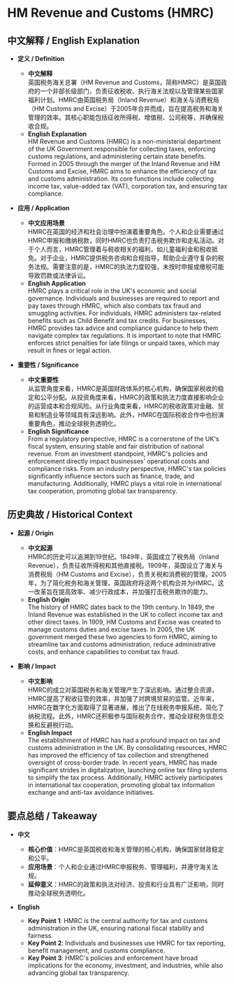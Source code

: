 # HM Revenue and Customs (HMRC)

## 中文解释 / English Explanation

* **定义 / Definition**  
  - **中文解释**  
    英国税务海关总署（HM Revenue and Customs，简称HMRC）是英国政府的一个非部长级部门，负责征收税收、执行海关法规以及管理某些国家福利计划。HMRC由英国税务局（Inland Revenue）和海关与消费税局（HM Customs and Excise）于2005年合并而成，旨在提高税务和海关管理的效率。其核心职能包括征收所得税、增值税、公司税等，并确保税收合规。  
  - **English Explanation**  
    HM Revenue and Customs (HMRC) is a non-ministerial department of the UK Government responsible for collecting taxes, enforcing customs regulations, and administering certain state benefits. Formed in 2005 through the merger of the Inland Revenue and HM Customs and Excise, HMRC aims to enhance the efficiency of tax and customs administration. Its core functions include collecting income tax, value-added tax (VAT), corporation tax, and ensuring tax compliance.

* **应用 / Application**  
  - **中文应用场景**  
    HMRC在英国的经济和社会治理中扮演着重要角色。个人和企业需要通过HMRC申报和缴纳税款，同时HMRC也负责打击税务欺诈和走私活动。对于个人而言，HMRC管理着与税收相关的福利，如儿童福利金和税收抵免。对于企业，HMRC提供税务咨询和合规指导，帮助企业遵守复杂的税务法规。需要注意的是，HMRC的执法力度较强，未按时申报或缴税可能导致罚款或法律诉讼。  
  - **English Application**  
    HMRC plays a critical role in the UK's economic and social governance. Individuals and businesses are required to report and pay taxes through HMRC, which also combats tax fraud and smuggling activities. For individuals, HMRC administers tax-related benefits such as Child Benefit and tax credits. For businesses, HMRC provides tax advice and compliance guidance to help them navigate complex tax regulations. It is important to note that HMRC enforces strict penalties for late filings or unpaid taxes, which may result in fines or legal action.

* **重要性 / Significance**  
  - **中文重要性**  
    从监管角度来看，HMRC是英国财政体系的核心机构，确保国家税收的稳定和公平分配。从投资角度来看，HMRC的政策和执法力度直接影响企业的运营成本和合规风险。从行业角度来看，HMRC的税收政策对金融、贸易和制造业等领域具有深远影响。此外，HMRC在国际税收合作中也扮演重要角色，推动全球税务透明化。  
  - **English Significance**  
    From a regulatory perspective, HMRC is a cornerstone of the UK's fiscal system, ensuring stable and fair distribution of national revenue. From an investment standpoint, HMRC's policies and enforcement directly impact businesses' operational costs and compliance risks. From an industry perspective, HMRC's tax policies significantly influence sectors such as finance, trade, and manufacturing. Additionally, HMRC plays a vital role in international tax cooperation, promoting global tax transparency.

## 历史典故 / Historical Context

* **起源 / Origin**  
  - **中文起源**  
    HMRC的历史可以追溯到19世纪。1849年，英国成立了税务局（Inland Revenue），负责征收所得税和其他直接税。1909年，英国设立了海关与消费税局（HM Customs and Excise），负责关税和消费税的管理。2005年，为了简化税务和海关管理，英国政府将这两个机构合并为HMRC。这一改革旨在提高效率、减少行政成本，并加强打击税务欺诈的能力。  
  - **English Origin**  
    The history of HMRC dates back to the 19th century. In 1849, the Inland Revenue was established in the UK to collect income tax and other direct taxes. In 1909, HM Customs and Excise was created to manage customs duties and excise taxes. In 2005, the UK government merged these two agencies to form HMRC, aiming to streamline tax and customs administration, reduce administrative costs, and enhance capabilities to combat tax fraud.

* **影响 / Impact**  
  - **中文影响**  
    HMRC的成立对英国税务和海关管理产生了深远影响。通过整合资源，HMRC提高了税收征管的效率，并加强了对跨境贸易的监管。近年来，HMRC在数字化方面取得了显著进展，推出了在线税务申报系统，简化了纳税流程。此外，HMRC还积极参与国际税务合作，推动全球税务信息交换和反避税行动。  
  - **English Impact**  
    The establishment of HMRC has had a profound impact on tax and customs administration in the UK. By consolidating resources, HMRC has improved the efficiency of tax collection and strengthened oversight of cross-border trade. In recent years, HMRC has made significant strides in digitalization, launching online tax filing systems to simplify the tax process. Additionally, HMRC actively participates in international tax cooperation, promoting global tax information exchange and anti-tax avoidance initiatives.

## 要点总结 / Takeaway

* **中文**  
  - **核心价值**：HMRC是英国税收和海关管理的核心机构，确保国家财政稳定和公平。  
  - **应用场景**：个人和企业通过HMRC申报税务、管理福利，并遵守海关法规。  
  - **延伸意义**：HMRC的政策和执法对经济、投资和行业具有广泛影响，同时推动全球税务透明化。  

* **English**  
  - **Key Point 1**: HMRC is the central authority for tax and customs administration in the UK, ensuring national fiscal stability and fairness.  
  - **Key Point 2**: Individuals and businesses use HMRC for tax reporting, benefit management, and customs compliance.  
  - **Key Point 3**: HMRC's policies and enforcement have broad implications for the economy, investment, and industries, while also advancing global tax transparency.